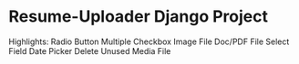 # Resume-Uploader Django Project
Highlights:
Radio Button
Multiple Checkbox
Image File
Doc/PDF File
Select Field
Date Picker
Delete Unused Media File
